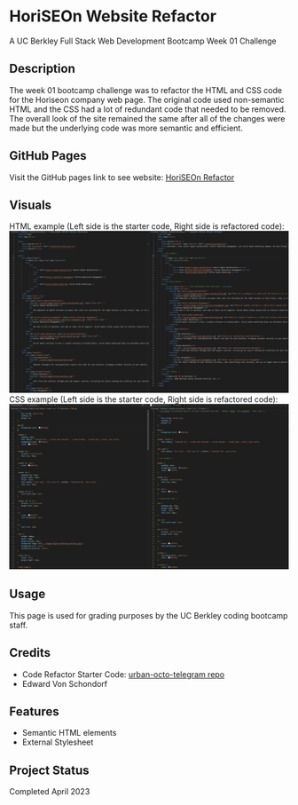 # HoriSEOn Website Refactor
A UC Berkley Full Stack Web Development Bootcamp Week 01 Challenge

## Description

The week 01 bootcamp challenge was to refactor the HTML and CSS code for the Horiseon company web page. The original code used non-semantic HTML and the CSS had a lot of redundant code that needed to be removed. The overall look of the site remained the same after all of the changes were made but the underlying code was more semantic and efficient.

## GitHub Pages

Visit the GitHub pages link to see website: [HoriSEOn Refactor](https://torvec.github.io/m1_horiseon_refactor/)

## Visuals

HTML example (Left side is the starter code, Right side is refactored code):
![HTML Example](./assets/images/readme-img-html.jpg)
CSS example (Left side is the starter code, Right side is refactored code):
![CSS Example](./assets/images/readme-img-css.jpg)

## Usage

This page is used for grading purposes by the UC Berkley coding bootcamp staff.

## Credits

- Code Refactor Starter Code: [urban-octo-telegram repo](https://github.com/coding-boot-camp/urban-octo-telegram)
- Edward Von Schondorf

## Features

- Semantic HTML elements
- External Stylesheet

## Project Status

Completed April 2023